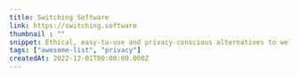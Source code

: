 ```yaml
---
title: Switching Software
link: https://switching.software
thumbnail : ""
snippet: Ethical, easy-to-use and privacy-conscious alternatives to well-known software
tags: ["awesome-list", "privacy"]
createdAt: 2022-12-01T00:00:00.000Z
---
```

